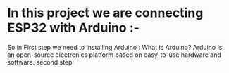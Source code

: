 # In this project we are connecting ESP32 with Arduino :-                                                                                                               
So in First step we need to installing Arduino  : 
What is Arduino?
Arduino is an open-source electronics platform based on easy-to-use hardware and software.
second step:
